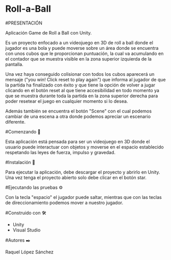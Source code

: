 # Roll-a-Ball

#PRESENTACIÓN

Aplicación Game de Roll a Ball con Unity.

Es un proyecto enfocado a un videojuego en 3D de roll a ball donde el jugador es una bola y puede moverse sobre un área donde se encuentra con unos cubos que le proporcionan puntuación, la cual va acumulando en el contador que se muestra visible en la zona superior izquierda de la pantalla.

Una vez haya conseguido colisionar con todos los cubos aparecerá un mensaje ("you win! Click reset to play again") que informa al jugador de que la partida ha finalizado con éxito y que tiene la opción de volver a jugar clicando en el botón reset al que tiene accesibilidad en todo momento ya que se muestra durante toda la partida en la zona superior derecha para poder resetear el juego en cualquier momento si lo desea.

Además también se encuentra el botón "Scene" con el cual podemos cambiar de una escena a otra donde podemos apreciar un escenario diferente.


#Comenzando 🚀

Esta aplicación está pensada para ser un videojuego en 3D donde el usuario puede interactuar con objetos y moverse en el espacio establecido respetando las leyes de fuerza, impulso y gravedad.



#Instalación 🔧

Para ejecutar la aplicación, debe descargar el proyecto y abrirlo en Unity.
Una vez tenga el proyecto abierto solo debe clicar en el botón star.



#Ejecutando las pruebas ⚙️

Con la tecla "espacio" el jugador puede saltar, mientras que con las teclas de direccionamiento podemos mover a nuestro jugador.


#Construido con 🛠️

- Unity
- Visual Studio 



#Autores ✒️

Raquel López Sánchez
